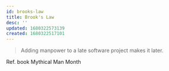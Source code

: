 ```yaml
---
id: brooks-law
title: Brook's Law
desc: ''
updated: 1680322573139
created: 1680322517101
---
```


> Adding manpower to a late software project makes it later.

Ref. book Mythical Man Month
